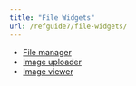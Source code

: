 ```yaml
---
title: "File Widgets"
url: /refguide7/file-widgets/
---
```



*   [File manager](/refguide7/file-manager/)
*   [Image uploader](/refguide7/image-uploader/)
*   [Image viewer](/refguide7/image-viewer/)
